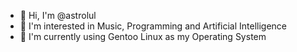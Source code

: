 - 👋 Hi, I'm @astrolul
- 👀 I'm interested in Music, Programming and Artificial Intelligence
- 🌱 I'm currently using Gentoo Linux as my Operating System
